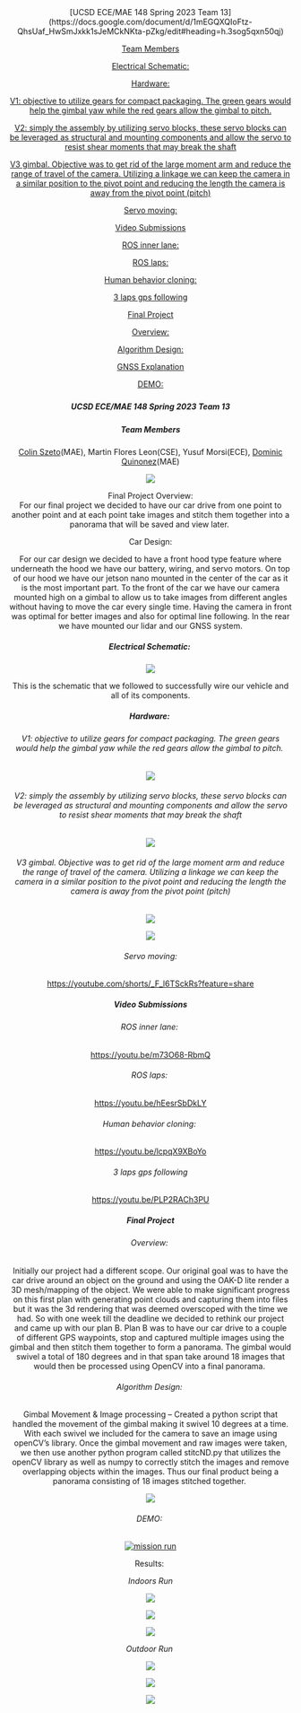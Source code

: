 <div align = center>[UCSD ECE/MAE 148 Spring 2023 Team 13](https://docs.google.com/document/d/1mEGQXQIoFtz-QhsUaf_HwSmJxkk1sJeMCkNKta-pZkg/edit#heading=h.3sog5qxn50qj)

[Team Members](https://docs.google.com/document/d/1mEGQXQIoFtz-QhsUaf_HwSmJxkk1sJeMCkNKta-pZkg/edit#heading=h.4ewnx5wwrj02)

[Electrical Schematic:](https://docs.google.com/document/d/1mEGQXQIoFtz-QhsUaf_HwSmJxkk1sJeMCkNKta-pZkg/edit#heading=h.5jpp9wm6t8tn)

[Hardware:](https://docs.google.com/document/d/1mEGQXQIoFtz-QhsUaf_HwSmJxkk1sJeMCkNKta-pZkg/edit#heading=h.tanwpcc66t61)

[V1: objective to utilize gears for compact packaging. The green gears would help the gimbal yaw while the red gears allow the gimbal to pitch.](https://docs.google.com/document/d/1mEGQXQIoFtz-QhsUaf_HwSmJxkk1sJeMCkNKta-pZkg/edit#heading=h.xi7lsbcnho3m)

[V2: simply the assembly by utilizing servo blocks, these servo blocks can be leveraged as structural and mounting components and allow the servo to resist shear moments that may break the shaft](https://docs.google.com/document/d/1mEGQXQIoFtz-QhsUaf_HwSmJxkk1sJeMCkNKta-pZkg/edit#heading=h.gfwvmk2fk6i2)

[V3 gimbal. Objective was to get rid of the large moment arm and reduce the range of travel of the camera. Utilizing a linkage we can keep the camera in a similar position to the pivot point and reducing the length the camera is away from the pivot point (pitch)](https://docs.google.com/document/d/1mEGQXQIoFtz-QhsUaf_HwSmJxkk1sJeMCkNKta-pZkg/edit#heading=h.illwxefr5nul)

[Servo moving:](https://docs.google.com/document/d/1mEGQXQIoFtz-QhsUaf_HwSmJxkk1sJeMCkNKta-pZkg/edit#heading=h.la36bt97fq11)

[Video Submissions](https://docs.google.com/document/d/1mEGQXQIoFtz-QhsUaf_HwSmJxkk1sJeMCkNKta-pZkg/edit#heading=h.udk2e3ymmvji)

[ROS inner lane:](https://docs.google.com/document/d/1mEGQXQIoFtz-QhsUaf_HwSmJxkk1sJeMCkNKta-pZkg/edit#heading=h.alxhxm8rqym0)

[ROS laps:](https://docs.google.com/document/d/1mEGQXQIoFtz-QhsUaf_HwSmJxkk1sJeMCkNKta-pZkg/edit#heading=h.biced8bwux33)

[Human behavior cloning:](https://docs.google.com/document/d/1mEGQXQIoFtz-QhsUaf_HwSmJxkk1sJeMCkNKta-pZkg/edit#heading=h.1k8t6ba05th)

[3 laps gps following](https://docs.google.com/document/d/1mEGQXQIoFtz-QhsUaf_HwSmJxkk1sJeMCkNKta-pZkg/edit#heading=h.1xf8w1jfyb8g)

[Final Project](https://docs.google.com/document/d/1mEGQXQIoFtz-QhsUaf_HwSmJxkk1sJeMCkNKta-pZkg/edit#heading=h.6aalnyk2jhy9)

[Overview:](https://docs.google.com/document/d/1mEGQXQIoFtz-QhsUaf_HwSmJxkk1sJeMCkNKta-pZkg/edit#heading=h.ml7cli5ndtlt)

[Algorithm Design:](https://docs.google.com/document/d/1mEGQXQIoFtz-QhsUaf_HwSmJxkk1sJeMCkNKta-pZkg/edit#heading=h.onj92apcqq38)

[GNSS Explanation](https://docs.google.com/document/d/1mEGQXQIoFtz-QhsUaf_HwSmJxkk1sJeMCkNKta-pZkg/edit#heading=h.k5ti2iarhuk)

[DEMO:](https://docs.google.com/document/d/1mEGQXQIoFtz-QhsUaf_HwSmJxkk1sJeMCkNKta-pZkg/edit#heading=h.orpui4tmn1cx)


##### 


##### 


##### UCSD ECE/MAE 148 Spring 2023 Team 13


##### Team Members

[Colin Szeto](mailto:cszeto@ucsd.edu)(MAE), Martin Flores Leon(CSE), Yusuf Morsi(ECE), [Dominic Quinonez](mailto:dmquinon@ucsd.edu)(MAE)

![](https://lh5.googleusercontent.com/iS5lAORZ4h9Co1goMg14JcI_lDNIP77eHcVNOOUyOVVRmAoKkO7llHE2fz9MXiIKfYwbJjuDlobRydKOwqm36LhZcJrDULBIi3FcBilmd-IZpmGJqW-3EHEzq4725zKYT55Wvm1wi7o2ygwNconTjuM)

Final Project Overview:  
For our final project we decided to have our car drive from one point to another point and at each point take images and stitch them together into a panorama that will be saved and view later. 

Car Design:

For our car design we decided to have a front hood type feature where underneath the hood we have our battery, wiring, and servo motors. On top of our hood we have our jetson nano mounted in the center of the car as it is the most important part. To the front of the car we have our camera mounted high on a gimbal to allow us to take images from different angles without having to move the car every single time. Having the camera in front was optimal for better images and also for optimal line following. In the rear we have mounted our lidar and our GNSS system.


##### Electrical Schematic: 

![](https://lh3.googleusercontent.com/UGsK9eaaBPQoW64z_iIWD3uI3NEcf9nSjy0ejIT-jly79kv5fTSLtPaIds0mv0si6z_4gqiAbhwvPOrs9T51NE7U6wgT5EEZhMTG0CrZgNnx2ZZbBrTqO2L9NfMnIUKE8uHbW4Yfe54SrZuPsPj4hdU)

This is the schematic that we followed to successfully wire our vehicle and all of its components.


##### Hardware: 


###### _V1: objective to utilize gears for compact packaging. The green gears would help the gimbal yaw while the red gears allow the gimbal to pitch._ 

![](https://lh6.googleusercontent.com/LI5zHHalXJidVnefKfnGtQPs8NcmErGbldLNXyEBFHE-muq96bdDhxDs4O7c9wVR46TV7FlGNPcbxYnP1OQuFCzw5OtVVm45uv1WrolGtPwF0dkoD0uf6v6eugN1HUml2dEj2UrSHwtV5tfEzTT4Nf0)


###### _V2: simply the assembly by utilizing servo blocks, these servo blocks can be leveraged as structural and mounting components and allow the servo to resist shear moments that may break the shaft_

![](https://lh3.googleusercontent.com/h0TbPY-7VQpNTPmkw4KSAA4ktqF2Xy_kwb3fBMM3FJveibvy4J8xalKwv57_YfrTfXBeR0GnyA9MP-SI7UVlU3_PfVuID0I35ej8LREgMu8FqvYdsSx7eS1Us6H7KlDPg7P7xzxcTzlpzdb0c_aGt2Q)


###### _V3 gimbal. Objective was to get rid of the large moment arm and reduce the range of travel of the camera. Utilizing a linkage we can keep the camera in a similar position to the pivot point and reducing the length the camera is away from the pivot point (pitch)_

![](https://lh3.googleusercontent.com/5_7LBACfDdK7hSa7p8oVbGq_SQ7gCez5is_I92_d0A4jSJ9cEVMhAGG5r7JYlsZVeJPFrI7UVKhxIumUUMuRqfUgvv5Ef7rt1Owqy9dd3Z6HplSBZSu9KmBWVL_18nMRWLOuGJ1B4h33-JwJSCz-nck)

![](https://lh6.googleusercontent.com/JhTEDNu4PmTe3fp_b4Z-tE_scn8ybvfaxxv1RfD1fCzFgn6atay9RsV-epAyweoLrO9_vjGehvxJJtZSNsy1rPqSm6lOFCMvtVC-v-wrUmOdk5xYqpzIktkf-d387U1_ujZ8DZ3Swv6j4JdeTOpL8Sk)


###### _Servo moving:_

<https://youtube.com/shorts/_F_l6TSckRs?feature=share>


##### Video Submissions


###### _ROS inner lane:_ 

<https://youtu.be/m73O68-RbmQ>


###### _ROS laps:_ 

<https://youtu.be/hEesrSbDkLY>


###### _Human behavior cloning:_ 

<https://youtu.be/lcpqX9XBoYo>


###### _3 laps gps following_

<https://youtu.be/PLP2RACh3PU>


##### Final Project


###### _Overview:_ 

Initially our project had a different scope. Our original goal was to have the car drive around an object on the ground and using the OAK-D lite render a 3D mesh/mapping of the object. We were able to make significant progress on this first plan with generating point clouds and capturing them into files but it was the 3d rendering that was deemed overscoped with the time we had. So with one week till the deadline we decided to rethink our project and came up with our plan B. Plan B was to have our car drive to a couple of different GPS waypoints, stop and captured multiple images using the gimbal and then stitch them together to form a panorama. The gimbal would swivel a total of 180 degrees and in that span take around 18 images that would then be processed using OpenCV into a final panorama. 


###### _Algorithm Design:_ 

Gimbal Movement & Image processing – Created a python script that handled the movement of the gimbal making it swivel 10 degrees at a time. With each swivel we included for the camera to save an image using openCV’s library. Once the gimbal movement and raw images were taken, we then use another python program called stitcND.py that utilizes the openCV library as well as numpy to correctly stitch the images and remove overlapping objects within the images. Thus our final product being a panorama consisting of 18 images stitched together. 

![](https://lh6.googleusercontent.com/698d0hlSoYlySs_S9QgBiK1NxxyAnOfl_xcndCdQya_IUxwrJ637aVwiCnpcBJ4pnWqum849n96Bu3KIxC1giVCh4hoL3LI_Z4kCcEwIqJ659qeKl6osFzZrJJlT1oADAyn3smkCMabRR5l4wM4oVgk)


###### _DEMO:_ 

[![mission run](thumbnail_image_url)]([https://youtu.be/PLP2RACh3PU](https://photos.google.com/share/AF1QipPehQETBrWRc1ZGd1liKMvZB0Z1QmhfP4V50KVzhhgaC1J4FJT_glDC6XSNK2S6dg/photo/AF1QipPYNYSp7jWlzqx626q61PSZM1WQvkwk9rO8xO0_?key=LW1kUlI5cFBxYkpHZUFrZWE1X3hpM2lBYmJyN3dB))


Results: 

_Indoors Run_

![](https://lh3.googleusercontent.com/6PNPa1cjwmaSy7XqOmKdq_rk-HXxWKioTsWK0a9XKgECeo6L4DlY4ZrQzrXIc_gnctYv8zpK0G36lyar9_MomfiS7AmY_rgemIs0guhvolcGDSHoNl9GPKNusLKgJs-EXUjiG31BpaEIEKeDZNuo_YA)

![](https://lh5.googleusercontent.com/SdzjxxhawaRsoG9PvOXaX_Cjm816sB36e9ByEjXciIpYeL3KPzZ-gTnKwUFrLvpq_Vd3GtTXjIRTqIJ5tzh4qfBOv_pnsEd8ZF3jhbU7Fmt48rTxE9wwEez9Z3MR-SNGrx-9YmtZJE0VTEJnyMk3nww)

![](https://lh5.googleusercontent.com/De64uNRnpMaYpLp4L8TH7IF-6aYm1w15fsmxTSqmPcD85FAsbQUDwMxBkj2Gc2E-5jYUG7y71qv22iKza2MLLmionc92iEQvydO0FfWSvHeh1cupNIKptTYpOAS3dcJSIjnsE60VUBPmkXkNS6mxPoQ)

_Outdoor Run_ 

![](https://lh6.googleusercontent.com/SLy1IAtqFmlvoS_lg8jvKIr0PmxZZ9NEjssI5Mi-mqfb2KGRKUMC3DBd7ccn5Q4hbcFbVquf1bmj8PB9H9CIIBP8Qev0dGR4p_MMBom3grbohgHqq3x_6MAU4WAtiO5ns4ed3bLv1Wgg8yXVl8Wp0bw)

![](https://lh6.googleusercontent.com/MNKSXHjGxZ31T7oMhLy30mFaVnAX2iNKJN-FnpXSruSrl7JKc0N8Yf0U9XX6lv2T-97K_50rjniNeBRUadh2LoDHMhQJuYfBfXE-HjCfB36MoDsMeS3RejyHoX1pZ20WOsNxAMCard4VODLOs2prYg8)

![](https://lh6.googleusercontent.com/Q70LiGDRXfvMDy4zurNtcbXIQmHlGQeB31lbScWJyQ091KHhdo90vRL7H7TtXbMn99d1mHFL8vWGHiZHzGBaUofR_LfDGvUexzyi-uiPtmlGFpjvOXE8CVpmNxR1ZSM3CMhRCDwy7nsxZhEic97OzCU)
  </div>
